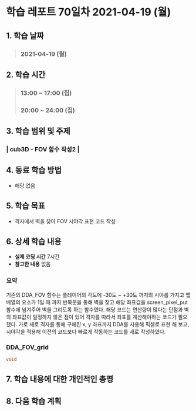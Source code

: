 # 학습 레포트 70일차 2021-04-19 (월)

## 1. 학습 날짜
> ### 2021-04-19 (월)

## 2. 학습 시간
> ### 13:00 ~ 17:00 (집)
> ### 20:00 ~ 24:00 (집)

## 3. 학습 범위 및 주제
### | cub3D - FOV 함수 작성2 |

## 4. 동료 학습 방법
- 해당 없음

## 5. 학습 목표
- 격자에서 벽을 찾아 FOV 시야각 표현 코드 작성

## 6. 상세 학습 내용
- **실제 코딩 시간** 7시간
- **참고한 내용** 없음

### 요약

기존의 DDA_FOV 함수는 플레이어의 각도에 -30도 ~ +30도 까지의 시야를 가지고 맵 배열의 요소가 1일 때 까지 반복문을 통해 벽을 찾고 해당 좌표값을 screen_pixel_put 함수에 넘겨주어 벽을 그리도록 하는 함수였다. 해당 코드는 연산량이 많다는 단점과 벽의 좌표값이 일정하지 않은 점이 있어 격자를 따라서 좌표를 계산해야하는 코드가 필요했다. 가로 세로 격자를 통해 구해진 x, y 좌표까지 DDA를 사용해 픽셀로 표현 해 보고, 시야각을 적용해 이전의 코드보다 빠르게 작동하는 코드를 새로 작성하였다.

### DDA_FOV_grid

```c
void 
```

## 7. 학습 내용에 대한 개인적인 총평

## 8. 다음 학습 계획
